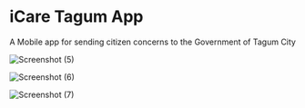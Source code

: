 # iCare Tagum App

A Mobile app for sending citizen concerns to the Government of Tagum City

![Screenshot (5)](https://github.com/jsmrk/icare_tagum_app/assets/119231806/f8672218-b599-41bb-b550-3d0070098c46)

![Screenshot (6)](https://github.com/jsmrk/icare_tagum_app/assets/119231806/ac4d1b4f-4161-4104-9aaf-805be7987fb7)

![Screenshot (7)](https://github.com/jsmrk/icare_tagum_app/assets/119231806/53a8beb1-6b72-4c26-9b76-a25bda6cca4f)
